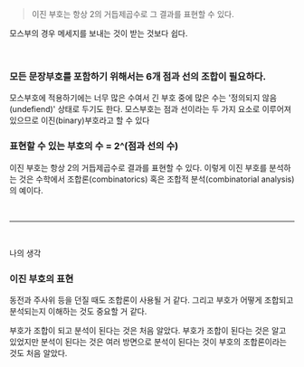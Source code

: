 > 이진 부호는 항상 2의 거듭제곱수로 그 결과를 표현할 수 있다.
 
모스부의 경우 메세지를 보내는 것이 받는 것보다 쉽다. 

<br>

### 모든 문장부호를 포함하기 위해서는 6개 점과 선의 조합이 필요하다.

모스부호에 적용하기에는 너무 많은 수여서 긴 부호 중에 많은 수는 '정의되지 않음(undefiend)' 상태로 두기도 한다.
모스부호는 점과 선이라는 두 가지 요소로 이루어져 있으므로 이진(binary)부호라고 할 수 있다
<br>

### 표현할 수 있는 부호의 수 = 2^(점과 선의 수)

이진 부호는 항상 2의 거듭제곱수로 결과를 표현할 수 있다.
이렇게 이진 부호를 분석하는 것은 수학에서 조합론(combinatorics) 혹은 조합적 분석(combinatorial analysis)의 예이다.

<br>

___

<br>

나의 생각

### 이진 부호의 표현

동전과 주사위 등을 던질 때도 조합론이 사용될 거 같다.
그리고 부호가 어떻게 조합되고 분석되는지 이해하는 것도 중요할 거 같다.

부호가 조합이 되고 분석이 된다는 것은 처음 알았다.
부호가 조합이 된다는 것은 알고 있었지만 분석이 된다는 것은 여러 방면으로 분석이 된다는 것이 부호의 조합론이라는 것도 처음 알았다.
